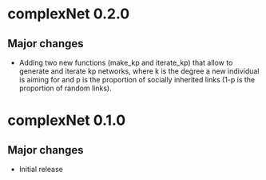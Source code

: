 # complexNet 0.2.0

## Major changes

* Adding two new functions (make_kp and iterate_kp) that allow to generate and iterate kp networks, where k is the degree a new individual is aiming for and p is the proportion of socially inherited links (1-p is the proportion of random links). 

# complexNet 0.1.0

## Major changes

* Initial release 
